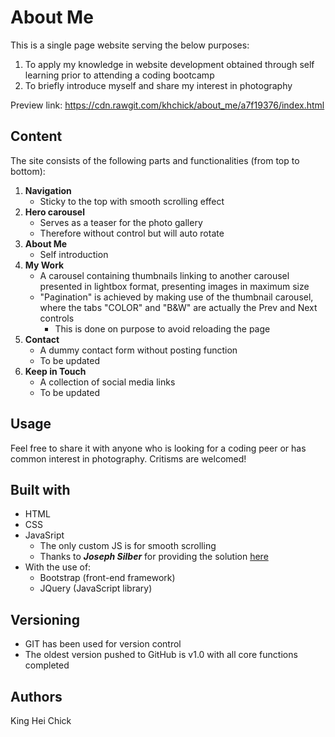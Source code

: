 # About Me

This is a single page website serving the below purposes:
1. To apply my knowledge in website development obtained through self learning prior to attending a coding bootcamp
2. To briefly introduce myself and share my interest in photography

Preview link: https://cdn.rawgit.com/khchick/about_me/a7f19376/index.html

## Content
The site consists of the following parts and functionalities (from top to bottom):
1. **Navigation**
    * Sticky to the top with smooth scrolling effect
2. **Hero carousel**
    * Serves as a teaser for the photo gallery
    * Therefore without control but will auto rotate
3. **About Me**
    * Self introduction
4. **My Work**
    * A carousel containing thumbnails linking to another carousel presented in lightbox format, presenting images in maximum size
    * "Pagination" is achieved by making use of the thumbnail carousel, where the tabs "COLOR" and "B&W" are actually the Prev and Next controls
        * This is done on purpose to avoid reloading the page
5. **Contact**
    * A dummy contact form without posting function
    * To be updated
6. **Keep in Touch**
    * A collection of social media links
    * To be updated

## Usage
Feel free to share it with anyone who is looking for a coding peer or has common interest in photography. Critisms are welcomed!

## Built with
- HTML
- CSS
- JavaSript
    * The only custom JS is for smooth scrolling
    * Thanks to __*Joseph Silber*__ for providing the solution [here](https://stackoverflow.com/questions/7717527/smooth-scrolling-when-clicking-an-anchor-link/7717572#7717572)
- With the use of:
    * Bootstrap (front-end framework)
    * JQuery (JavaScript library)

## Versioning
- GIT has been used for version control
- The oldest version pushed to GitHub is v1.0 with all core functions completed

## Authors
King Hei Chick



